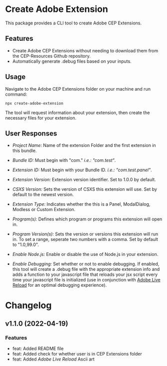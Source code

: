 # Create Adobe Extension
This package provides a CLI tool to create Adobe CEP Extensions.

## Features
- Create Adobe CEP Extensions without needing to download them from the CEP-Resources Github repository.
- Automatically generate .debug files based on your inputs.

## Usage
Navigate to the Adobe CEP Extensions folder on your machine and run command:

`npx create-adobe-extension`

The tool will request information about your extension, then create the necessary files for your extension.

## User Responses

- *Project Name:* Name of the extension Folder and the first extension in this bundle.

- *Bundle ID:* Must begin with "com." *i.e.: "com.test"*.

- *Extension ID:* Must begin with your Bundle ID. *i.e.: "com.test.panel"*.

- *Extension Version:* Extension version identifier. Set to 1.0.0 by default.

- *CSXS Version:* Sets the version of CSXS this extension will use. Set by default to the newest version.

- *Extension Type:* Indicates whether the this is a Panel, ModalDialog, Modless or Custom Extension.

- *Program(s):* Defines which program or programs this extension will open in.

- *Program Version(s):* Sets the version or versions this extension will run in. To set a range, seperate two numbers with a comma. Set by default to "1.0,99.0".

- *Enable Node.js:* Enable or disable the use of Node.js in your extension.

- *Enable Debugging:* Set whether or not to enable debugging. If enabled, this tool will create a .debug file with the appropriate extension info and adds a function to your javascript file that reloads your jsx script every time your javascript file is initialized (use in conjunction with [Adobe Live Reload](https://github.com/duncanlutz/Adobe-Live-Reload) for an optimal debugging experience).

# Changelog

## v1.1.0 (2022-04-19)

### Features
- feat: Added README file
- feat: Added check for whether user is in CEP Extensions folder
- feat: Added *Adobe Live Reload* Ascii art